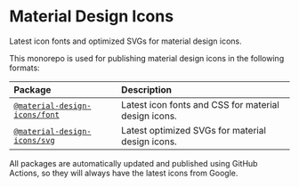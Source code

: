 # Material Design Icons

Latest icon fonts and optimized SVGs for material design icons.

This monorepo is used for publishing material design icons in the following formats:

Package | Description
:--- | :---
[`@material-design-icons/font`](https://github.com/marella/material-design-icons/tree/main/font#readme) | Latest icon fonts and CSS for material design icons.
[`@material-design-icons/svg`](https://github.com/marella/material-design-icons/tree/main/svg#readme) | Latest optimized SVGs for material design icons.

All packages are automatically updated and published using GitHub Actions, so they will always have the latest icons from Google.
